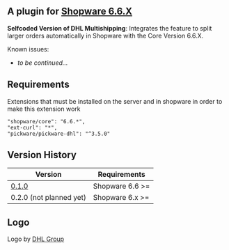 ## A plugin for [Shopware 6.6.X](https://github.com/shopware/platform)

**Selfcoded Version of DHL Multishipping**: Integrates the feature to split larger orders automatically in Shopware with the Core Version 6.6.X.

Known issues:
* _to be continued..._

## Requirements
Extensions that must be installed on the server and in shopware in order to make this extension work

	"shopware/core": "6.6.*",
	"ext-curl": "*",
	"pickware/pickware-dhl": "^3.5.0"

## Version History
| Version 	                                                                        | Requirements               	 |
|----------------------------------------------------------------------------------|------------------------------|
| [0.1.0](https://github.com/SLINIcraftet204/multi-package-shipping/releases)    	 | Shopware 6.6 >=	             |
| 0.2.0 (not planned yet)   	                                                      | Shopware 6.x >=	             |

## Logo

Logo by [DHL Group](https://www.dhl.com/discover/en-au/ship-with-dhl/start-shipping/shipment-preparation)
